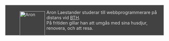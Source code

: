 <div class="byline">
        <figure><img src="http://www.student.bth.se/~arla16/dbwebb-kurser/htmlphp/me/kmom06/me6/img/byline.jpg" alt="Aron" height="80"></figure>
        <p>Aron Laestander studerar till webbprogrammerare på distans vid <a href="http://bth.se">BTH</a>.<br />
        På fritiden gillar han att umgås med sina husdjur, renovera, och att resa.</p>
</div>

<style>
.byline {
    border: 1px solid #666666;
    color: #dddddd;
    clear: both; /*prevents byline from overlapping me-image*/
    background-color: #424242;
}

.byline img {
	float: left;
    margin: 5px;
    clear: both;
}

.byline a {
    border: none;
    text-decoration: underline;
    color: #dddddd;
}

.byline a:hover {
    text-decoration: none;
}
</style>
